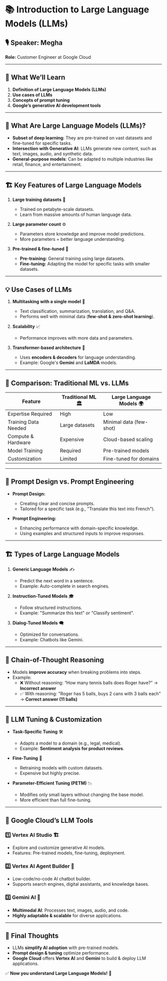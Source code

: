 # 📚 **Introduction to Large Language Models (LLMs)**

## 🎙️ **Speaker:** Megha  
**Role:** Customer Engineer at Google Cloud  

---

## 🌟 **What We’ll Learn**
1. **Definition of Large Language Models (LLMs)**
2. **Use cases of LLMs**
3. **Concepts of prompt tuning**
4. **Google’s generative AI development tools**

---

## 🤖 **What Are Large Language Models (LLMs)?**
- **Subset of deep learning**: They are pre-trained on vast datasets and fine-tuned for specific tasks.
- **Intersection with Generative AI**: LLMs generate new content, such as text, images, audio, and synthetic data.
- **General-purpose models**: Can be adapted to multiple industries like retail, finance, and entertainment.

---

## 🏗️ **Key Features of Large Language Models**
1. **Large training datasets** 📂
   - Trained on petabyte-scale datasets.
   - Learn from massive amounts of human language data.

2. **Large parameter count** ⚙️
   - Parameters store knowledge and improve model predictions.
   - More parameters = better language understanding.

3. **Pre-trained & fine-tuned** 🎯
   - **Pre-training:** General training using large datasets.
   - **Fine-tuning:** Adapting the model for specific tasks with smaller datasets.

---

## 💡 **Use Cases of LLMs**
1. **Multitasking with a single model** 🚀  
   - Text classification, summarization, translation, and Q&A.
   - Performs well with minimal data (**few-shot & zero-shot learning**).

2. **Scalability** 📈  
   - Performance improves with more data and parameters.

3. **Transformer-based architecture** 🔄  
   - Uses **encoders & decoders** for language understanding.
   - Example: Google's **Gemini** and **LaMDA** models.

---

## 🔎 **Comparison: Traditional ML vs. LLMs**
| Feature                | Traditional ML 🏛️ | Large Language Models 🌍 |
|------------------------|------------------|-------------------------|
| Expertise Required     | High             | Low                     |
| Training Data Needed  | Large datasets    | Minimal data (few-shot) |
| Compute & Hardware    | Expensive        | Cloud-based scaling     |
| Model Training        | Required         | Pre-trained models      |
| Customization         | Limited          | Fine-tuned for domains  |

---

## 🎯 **Prompt Design vs. Prompt Engineering**
- **Prompt Design:**  
  - Creating clear and concise prompts.  
  - Tailored for a specific task (e.g., "Translate this text into French").
  
- **Prompt Engineering:**  
  - Enhancing performance with domain-specific knowledge.  
  - Using examples and structured inputs to improve responses.

---

## 🏗️ **Types of Large Language Models**
1. **Generic Language Models** ✍️  
   - Predict the next word in a sentence.  
   - Example: Auto-complete in search engines.

2. **Instruction-Tuned Models** 🎓  
   - Follow structured instructions.  
   - Example: "Summarize this text" or "Classify sentiment".

3. **Dialog-Tuned Models** 🗨️  
   - Optimized for conversations.  
   - Example: Chatbots like Gemini.

---

## 🧠 **Chain-of-Thought Reasoning**
- Models **improve accuracy** when breaking problems into steps.
- Example:
  - ❌ Without reasoning: “How many tennis balls does Roger have?” → **Incorrect answer**
  - ✅ With reasoning: "Roger has 5 balls, buys 2 cans with 3 balls each" → **Correct answer (11 balls)**

---

## 🔄 **LLM Tuning & Customization**
- **Task-Specific Tuning** 🛠️  
  - Adapts a model to a domain (e.g., legal, medical).  
  - Example: **Sentiment analysis for product reviews**.

- **Fine-Tuning** 🎯  
  - Retraining models with custom datasets.  
  - Expensive but highly precise.

- **Parameter-Efficient Tuning (PETM)** 📉  
  - Modifies only small layers without changing the base model.  
  - More efficient than full fine-tuning.

---

## 🔧 **Google Cloud’s LLM Tools**
### 1️⃣ **Vertex AI Studio** 🏗️  
- Explore and customize generative AI models.
- Features: Pre-trained models, fine-tuning, deployment.

### 2️⃣ **Vertex AI Agent Builder** 🤖  
- Low-code/no-code AI chatbot builder.
- Supports search engines, digital assistants, and knowledge bases.

### 3️⃣ **Gemini AI** 🧠  
- **Multimodal AI**: Processes text, images, audio, and code.
- **Highly adaptable & scalable** for diverse applications.

---

## 🚀 **Final Thoughts**
- LLMs **simplify AI adoption** with pre-trained models.
- **Prompt design & tuning** optimize performance.
- **Google Cloud** offers **Vertex AI** and **Gemini** to build & deploy LLM applications.

✅ **Now you understand Large Language Models!** 🚀

